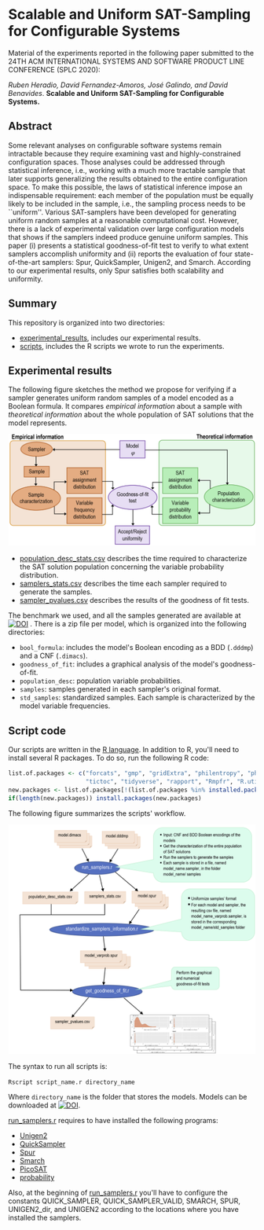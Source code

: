 # Scalable and Uniform SAT-Sampling for Configurable Systems

Material of the experiments reported in the following paper submitted to the 24TH ACM INTERNATIONAL SYSTEMS AND SOFTWARE PRODUCT LINE CONFERENCE (SPLC 2020):

*Ruben Heradio, David Fernandez-Amoros, José Galindo, and David Benavides*. 
**Scalable and Uniform SAT-Sampling for Configurable Systems.** 

## Abstract

Some relevant analyses on configurable software systems remain intractable because they require examining vast and highly-constrained configuration spaces. Those analyses could be addressed through statistical inference, i.e., working with a much more tractable sample that later supports generalizing the results obtained to the entire configuration space. To make this possible, the laws of statistical inference impose an indispensable requirement: each member of the population must be equally likely to be included in the sample, i.e., the sampling process needs to be ``uniform''. Various SAT-samplers have been developed for generating uniform random samples at a reasonable computational cost. However, there is a lack of experimental validation over large configuration models that shows if the samplers indeed produce genuine uniform samples. This paper (i) presents a statistical goodness-of-fit test to verify to what extent samplers accomplish uniformity and (ii) reports the evaluation of four state-of-the-art samplers: Spur, QuickSampler, Unigen2, and Smarch.  According to our experimental results, only Spur satisfies both scalability and uniformity.

## Summary

This repository is organized into two directories:

* [experimental_results](https://github.com/rheradio/sat_sampling/tree/master/experimental_results), includes our experimental results.
* [scripts](https://github.com/rheradio/sat_sampling/tree/master/scripts), includes the R scripts we wrote to run the experiments.


## Experimental results

The following figure sketches the method we propose for verifying if a sampler generates uniform random samples of a model encoded as a Boolean formula. It compares *empirical information* about a sample with *theoretical information* about the whole population of SAT solutions that the model represents.

![Schema summarizing the goodness-of-fit test](https://github.com/rheradio/sat_sampling/blob/master/scripts/goodness_of_fit_schema.png)

* [population_desc_stats.csv](https://github.com/rheradio/sat_sampling/blob/master/experimental_results/population_desc_stats.csv) describes the time required to characterize the SAT solution population concerning the variable probability distribution.
* [samplers_stats.csv](https://github.com/rheradio/sat_sampling/blob/master/experimental_results/samplers_stats.csv) describes the time each sampler required to generate the samples.
* [sampler_pvalues.csv](https://github.com/rheradio/sat_sampling/blob/master/experimental_results/sampler_pvalues.csv) describes the results of the goodness of fit tests.

The benchmark we used, and all the samples generated are available at [![DOI](https://zenodo.org/badge/DOI/10.5281/zenodo.3757091.svg)](https://doi.org/10.5281/zenodo.3757091)
. There is a zip file per model, which is organized into the following directories:

* `bool_formula`: includes the model's Boolean encoding as a BDD (`.dddmp`) and a CNF (`.dimacs`).
* `goodness_of_fit`: includes a graphical analysis of the model's goodness-of-fit.
* `population_desc`: population variable probabilities.
* `samples`: samples generated in each sampler's original format.
* `std_samples`: standardized samples. Each sample is characterized by the model variable frequencies.

## Script code

Our scripts are written in the [R language](https://cran.r-project.org/). In addition to R,
you'll need to install several R packages. To do so, run the following R code:

```R
list.of.packages <- c("forcats", "gmp", "gridExtra", "philentropy", "philentropy", "psych",
                      "tictoc", "tidyverse", "rapport", "Rmpfr", "R.utils", "pwr")
new.packages <- list.of.packages[!(list.of.packages %in% installed.packages()[,"Package"])]
if(length(new.packages)) install.packages(new.packages)
```

The following figure summarizes the scripts' workflow.

![Schema summarizing the scripts' workflow](https://github.com/rheradio/sat_sampling/blob/master/scripts/scripts_workflow_schema.png)

The syntax to run all scripts is:

`Rscript script_name.r directory_name`

Where `directory_name` is the folder that stores the models. Models can be downloaded at  [![DOI](https://zenodo.org/badge/DOI/10.5281/zenodo.3757091.svg)](https://doi.org/10.5281/zenodo.3757091).

[run_samplers.r](https://github.com/rheradio/sat_sampling/blob/master/scripts/run_samplers.r) requires to have installed the following programs:

* [Unigen2](https://bitbucket.org/kuldeepmeel/unigen)
* [QuickSampler](https://github.com/RafaelTupynamba/quicksampler)
* [Spur](https://github.com/ZaydH/spur)
* [Smarch](https://github.com/jeho-oh/Kclause_Smarch)
* [PicoSAT](http://fmv.jku.at/picosat/)
* [probability](https://github.com/rheradio/VMStatAnal)

Also, at the beginning of [run_samplers.r](https://github.com/rheradio/sat_sampling/blob/master/scripts/run_samplers.r) you'll have to configure the constants QUICK_SAMPLER, QUICK_SAMPLER_VALID, SMARCH, SPUR, UNIGEN2_dir, and UNIGEN2 according to the locations where you have installed the samplers.

